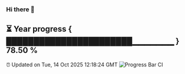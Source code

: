 ### Hi there 👋
⏳ Year progress { ███████████████████████▁▁▁▁▁▁▁ } 78.50 %
---
⏰ Updated on Tue, 14 Oct 2025 12:18:24 GMT
![Progress Bar CI](https://github.com/Moyi321/Moyi321/workflows/Progress%20Bar%20CI/badge.svg)
